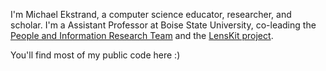 I'm Michael Ekstrand, a computer science educator, researcher, and scholar.  I'm a Assistant Professor at Boise State University, co-leading the [People and Information Research Team](https://piret.info) and the [LensKit project](https://lenskit.org).

You'll find most of my public code here :)
